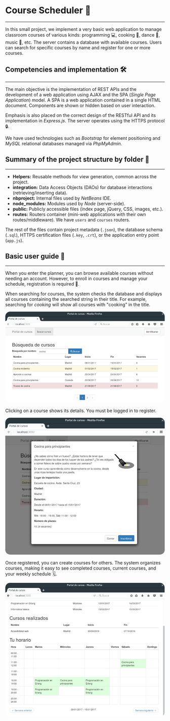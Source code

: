 <!--Creado por Jonathan Carrero Aranda -->

**Course Scheduler** 📅
==============
----------
     
In this small project, we implement a very basic web application to manage classroom courses of various kinds: programming 💻, cooking 🍳, dance 💃, music 🎵, etc. The server contains a database with available courses. Users can search for specific courses by name and register for one or more courses.

## Competencies and implementation 🛠️
---------------------------

The main objective is the implementation of REST APIs and the development of a web application using AJAX and the SPA (*Single Page Application*) model.
A SPA is a web application contained in a single HTML document. Components are shown or hidden based on user interaction.

Emphasis is also placed on the correct design of the RESTful API and its implementation in *Express.js*. The server operates using the HTTPS protocol 🔒.

We have used technologies such as *Bootstrap* for element positioning and *MySQL* relational databases managed via *PhpMyAdmin*.

## Summary of the project structure by folder 📁
---------------------------

*   **Helpers:** Reusable methods for view generation, common across the project.
*   **integration:** Data Access Objects (DAOs) for database interactions (retrieving/inserting data).
*   **nbproject:** Internal files used by *NetBeans* IDE.
*   **node_modules:** Modules used by *Node* (server-side).
*   **public:** Publicly accessible files (index page, jQuery, CSS, images, etc.).
*   **routes:** Routers container (mini-web applications with their own routes/middleware). We have `users` and `courses` routers.

The rest of the files contain project metadata (`.json`), the database schema (`.sql`), HTTPS certification files (`.key`, `.crt`), or the application entry point (`app.js`).

## Basic user guide 📖
----------------------

When you enter the planner, you can browse available courses without needing an account. However, to enroll in courses and manage your schedule, registration is required 📝.

When searching for courses, the system checks the database and displays all courses containing the searched string in their title. For example, searching for *cooking* will show all courses with "cooking" in the title.

<p align="center">
<img src="https://github.com/Joncarre/Programacion-web/blob/master/Planificador%20de%20cursos/images/imagen1.png" alt="Searching for courses" style="border-radius: 15px;">
</p>

Clicking on a course shows its details. You must be logged in to register.

<p align="center">
<img src="https://github.com/Joncarre/Programacion-web/blob/master/Planificador%20de%20cursos/images/imagen2.png" alt="Course details view" style="border-radius: 15px;">
</p>

Once registered, you can create courses for others. The system organizes courses, making it easy to see completed courses, current courses, and your weekly schedule 🗓️.

<p align="center">
<img src="https://github.com/Joncarre/Programacion-web/blob/master/Planificador%20de%20cursos/images/imagen3.png" alt="User dashboard/schedule" style="border-radius: 15px;">
</p>
